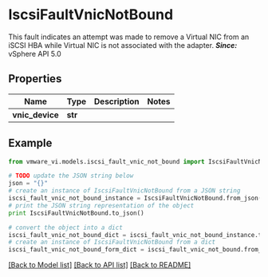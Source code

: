 # IscsiFaultVnicNotBound

This fault indicates an attempt was made to remove a Virtual NIC from an iSCSI HBA while Virtual NIC is not associated with the adapter.  ***Since:*** vSphere API 5.0 

## Properties
Name | Type | Description | Notes
------------ | ------------- | ------------- | -------------
**vnic_device** | **str** |  | 

## Example

```python
from vmware_vi.models.iscsi_fault_vnic_not_bound import IscsiFaultVnicNotBound

# TODO update the JSON string below
json = "{}"
# create an instance of IscsiFaultVnicNotBound from a JSON string
iscsi_fault_vnic_not_bound_instance = IscsiFaultVnicNotBound.from_json(json)
# print the JSON string representation of the object
print IscsiFaultVnicNotBound.to_json()

# convert the object into a dict
iscsi_fault_vnic_not_bound_dict = iscsi_fault_vnic_not_bound_instance.to_dict()
# create an instance of IscsiFaultVnicNotBound from a dict
iscsi_fault_vnic_not_bound_form_dict = iscsi_fault_vnic_not_bound.from_dict(iscsi_fault_vnic_not_bound_dict)
```
[[Back to Model list]](../README.md#documentation-for-models) [[Back to API list]](../README.md#documentation-for-api-endpoints) [[Back to README]](../README.md)



